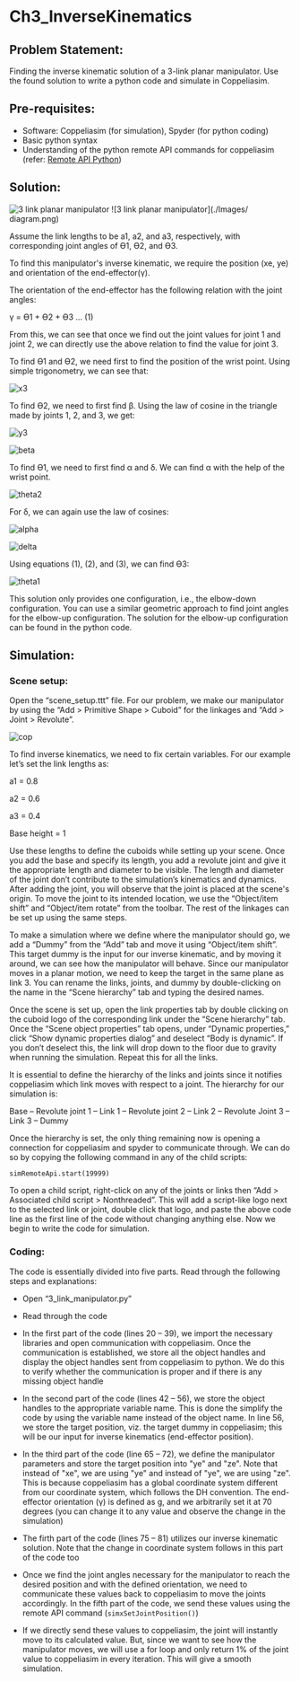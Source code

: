 # Ch3_InverseKinematics

## Problem Statement:

Finding the inverse kinematic solution of a 3-link planar manipulator. Use the found solution to write a python code and simulate in Coppeliasim.

## Pre-requisites:

- Software: Coppeliasim (for simulation), Spyder (for python coding)
- Basic python syntax
- Understanding of the python remote API commands for coppeliasim (refer: [Remote API Python](https://www.coppeliarobotics.com/helpFiles/en/remoteApiFunctionsPython.htm))

## Solution:

![3 link planar manipulator](diagram.png)
![3 link planar manipulator](./Images/ diagram.png)
 
Assume the link lengths to be a1, a2, and a3, respectively, with corresponding joint angles of ϴ1, ϴ2, and ϴ3.

To find this manipulator's inverse kinematic, we require the position (xe, ye) and orientation of the end-effector(γ).

The orientation of the end-effector has the following relation with the joint angles:

γ = ϴ1 + ϴ2 + ϴ3 ... (1)

From this, we can see that once we find out the joint values for joint 1 and joint 2, we can directly use the above relation to find the value for joint 3.

To find ϴ1 and ϴ2, we need first to find the position of the wrist point. Using simple trigonometry, we can see that:

![x3](./Images/1.png)

To find ϴ2, we need to first find β. Using the law of cosine in the triangle made by joints 1, 2, and 3, we get:

![y3](./Images/2.png)

![beta](./Images/3.png)

To find ϴ1, we need to first find α and δ. We can find α with the help of the wrist point.

![theta2](./Images/4.png)

For δ, we can again use the law of cosines:

![alpha](./Images/5.png)

![delta](./Images/6.png)

Using equations (1), (2), and (3), we can find ϴ3:

![theta1](./Images/7.png)

This solution only provides one configuration, i.e., the elbow-down configuration. You can use a similar geometric approach to find joint angles for the elbow-up configuration. The solution for the elbow-up configuration can be found in the python code. 

## Simulation:

### Scene setup:

Open the “scene_setup.ttt” file. For our problem, we make our manipulator by using the “Add > Primitive Shape > Cuboid” for the linkages and “Add > Joint > Revolute”.

![cop](./Images/8.png)
 		 
To find inverse kinematics, we need to fix certain variables. For our example let’s set the link lengths as:

a1 = 0.8

a2 = 0.6

a3 = 0.4

Base height = 1

Use these lengths to define the cuboids while setting up your scene. Once you add the base and specify its length, you add a revolute joint and give it the appropriate length and diameter to be visible. The length and diameter of the joint don’t contribute to the simulation’s kinematics and dynamics. After adding the joint, you will observe that the joint is placed at the scene's origin. To move the joint to its intended location, we use the “Object/item shift” and “Object/item rotate” from the toolbar. The rest of the linkages can be set up using the same steps.

To make a simulation where we define where the manipulator should go, we add a “Dummy” from the “Add” tab and move it using “Object/item shift”. This target dummy is the input for our inverse kinematic, and by moving it around, we can see how the manipulator will behave. Since our manipulator moves in a planar motion, we need to keep the target in the same plane as link 3. You can rename the links, joints, and dummy by double-clicking on the name in the “Scene hierarchy” tab and typing the desired names.

Once the scene is set up, open the link properties tab by double clicking on the cuboid logo of the corresponding link under the “Scene hierarchy” tab. Once the “Scene object properties” tab opens, under “Dynamic properties,” click “Show dynamic properties dialog” and deselect “Body is dynamic”. If you don’t deselect this, the link will drop down to the floor due to gravity when running the simulation. Repeat this for all the links.

It is essential to define the hierarchy of the links and joints since it notifies coppeliasim which link moves with respect to a joint. The hierarchy for our simulation is:

Base – Revolute joint 1 – Link 1 – Revolute joint 2 – Link 2 – Revolute Joint 3 – Link 3 – Dummy

Once the hierarchy is set, the only thing remaining now is opening a connection for coppeliasim and spyder to communicate through. We can do so by copying the following command in any of the child scripts:

`simRemoteApi.start(19999)`

To open a child script, right-click on any of the joints or links then “Add > Associated child script > Nonthreaded”. This will add a script-like logo next to the selected link or joint, double click that logo, and paste the above code line as the first line of the code without changing anything else. Now we begin to write the code for simulation.

### Coding:

The code is essentially divided into five parts. Read through the following steps and explanations:

- Open “3_link_manipulator.py”

- Read through the code

- In the first part of the code (lines 20 – 39), we import the necessary libraries and open communication with coppeliasim. Once the communication is established, we store all the object handles and display the object handles sent from coppeliasim to python. We do this to verify whether the communication is proper and if there is any missing object handle

- In the second part of the code (lines 42 – 56), we store the object handles to the appropriate variable name. This is done the simplify the code by using the variable name instead of the object name. In line 56, we store the target position, viz. the target dummy in coppeliasim; this will be our input for inverse kinematics (end-effector position).

- In the third part of the code (line 65 – 72), we define the manipulator parameters and store the target position into "ye" and "ze". Note that instead of "xe", we are using "ye" and instead of "ye", we are using "ze". This is because coppeliasim has a global coordinate system different from our coordinate system, which follows the DH convention. The end-effector orientation (γ) is defined as g, and we arbitrarily set it at 70 degrees (you can change it to any value and observe the change in the simulation)

- The firth part of the code (lines 75 – 81) utilizes our inverse kinematic solution. Note that the change in coordinate system follows in this part of the code too

- Once we find the joint angles necessary for the manipulator to reach the desired position and with the defined orientation, we need to communicate these values back to coppeliasim to move the joints accordingly. In the fifth part of the code, we send these values using the remote API command (`simxSetJointPosition()`)

- If we directly send these values to coppeliasim, the joint will instantly move to its calculated value. But, since we want to see how the manipulator moves, we will use a for loop and only return 1% of the joint value to coppeliasim in every iteration. This will give a smooth simulation.
